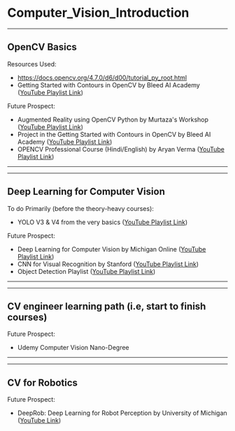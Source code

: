 # Computer_Vision_Introduction

-------------------------------------------
## OpenCV Basics

Resources Used:
  - https://docs.opencv.org/4.7.0/d6/d00/tutorial_py_root.html
  - Getting Started with Contours in OpenCV by Bleed AI Academy ([YouTube Playlist Link](https://www.youtube.com/playlist?list=PLCeWwpzjQu9gc9C9-iZ9WTFNGhIq4-L1X))

Future Prospect:
  - Augmented Reality using OpenCV Python by Murtaza's Workshop ([YouTube Playlist Link](https://www.youtube.com/playlist?list=PLMoSUbG1Q_r-JNMQ0zJmv6SnXwgbA8JJp))
  - Project in the Getting Started with Contours in OpenCV by Bleed AI Academy ([YouTube Playlist Link](https://www.youtube.com/playlist?list=PLCeWwpzjQu9gc9C9-iZ9WTFNGhIq4-L1X))
  - OPENCV Professional Course (Hindi/English) by Aryan Verma ([YouTube Playlist Link](https://www.youtube.com/playlist?list=PLTXuqKbKkxkTy764PhX1yil5hj-5va099))
-------------------------------------------

-------------------------------------------
## Deep Learning for Computer Vision

To do Primarily (before the theory-heavy courses):
  - YOLO V3 & V4 from the very basics ([YouTube Playlist Link](https://www.youtube.com/playlist?list=PLbMO9c_jUD473OgrKYYMLRMEz-XZjG--n))

Future Prospect:
  - Deep Learning for Computer Vision by Michigan Online ([YouTube Playlist Link](https://www.youtube.com/playlist?list=PL5-TkQAfAZFbzxjBHtzdVCWE0Zbhomg7r))
  - CNN for Visual Recognition by Stanford ([YouTube Playlist Link](https://www.youtube.com/playlist?list=PL3FW7Lu3i5JvHM8ljYj-zLfQRF3EO8sYv))
  - Object Detection Playlist ([YouTube Playlist Link](https://www.youtube.com/playlist?list=PLYBHx8mJnnEMnxyEvvQbmsH5tvYaG9R6W))
-------------------------------------------

-------------------------------------------
## CV engineer learning path (i.e, start to finish courses)

Future Prospect:
  - Udemy Computer Vision Nano-Degree

-------------------------------------------

-------------------------------------------
## CV for Robotics

Future Prospect:
  - DeepRob: Deep Learning for Robot Perception by University of Michigan ([YouTube Link](https://www.youtube.com/playlist?list=PLf_SmXJixhnXoMs0Qvxe500BrjfbIOwSg))

